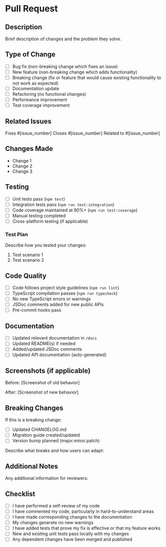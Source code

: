 # Pull Request

## Description

Brief description of changes and the problem they solve.

## Type of Change

- [ ] Bug fix (non-breaking change which fixes an issue)
- [ ] New feature (non-breaking change which adds functionality)
- [ ] Breaking change (fix or feature that would cause existing functionality to not work as expected)
- [ ] Documentation update
- [ ] Refactoring (no functional changes)
- [ ] Performance improvement
- [ ] Test coverage improvement

## Related Issues

Fixes #[issue_number]
Closes #[issue_number]
Related to #[issue_number]

## Changes Made

- Change 1
- Change 2
- Change 3

## Testing

- [ ] Unit tests pass (`npm test`)
- [ ] Integration tests pass (`npm run test:integration`)
- [ ] Code coverage maintained at 90%+ (`npm run test:coverage`)
- [ ] Manual testing completed
- [ ] Cross-platform testing (if applicable)

### Test Plan

Describe how you tested your changes:

1. Test scenario 1
2. Test scenario 2

## Code Quality

- [ ] Code follows project style guidelines (`npm run lint`)
- [ ] TypeScript compilation passes (`npm run typecheck`)
- [ ] No new TypeScript errors or warnings
- [ ] JSDoc comments added for new public APIs
- [ ] Pre-commit hooks pass

## Documentation

- [ ] Updated relevant documentation in `/docs`
- [ ] Updated README(s) if needed
- [ ] Added/updated JSDoc comments
- [ ] Updated API documentation (auto-generated)

## Screenshots (if applicable)

Before:
[Screenshot of old behavior]

After:
[Screenshot of new behavior]

## Breaking Changes

If this is a breaking change:

- [ ] Updated CHANGELOG.md
- [ ] Migration guide created/updated
- [ ] Version bump planned (major.minor.patch)

Describe what breaks and how users can adapt:

## Additional Notes

Any additional information for reviewers:

## Checklist

- [ ] I have performed a self-review of my code
- [ ] I have commented my code, particularly in hard-to-understand areas
- [ ] I have made corresponding changes to the documentation
- [ ] My changes generate no new warnings
- [ ] I have added tests that prove my fix is effective or that my feature works
- [ ] New and existing unit tests pass locally with my changes
- [ ] Any dependent changes have been merged and published
